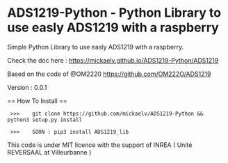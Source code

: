 
ADS1219-Python - Python Library to use easly ADS1219 with a raspberry
========================================================

Simple Python Library to use easly ADS1219 with a raspberry. 

Check the doc here : https://mickaelv.github.io/ADS1219-Python/ADS1219 

Based on the code of @OM2220 https://github.com/OM222O/ADS1219

Version : 0.0.1

== How To Install ==


     >>>    git clone https://github.com/mickaelv/ADS1219-Python && python3 setup.py install

     >>>	SOON : pip3 install ADS1219_lib 


This code is under MIT licence with the support of INREA ( Unité REVERSAAL at Villeurbanne )

